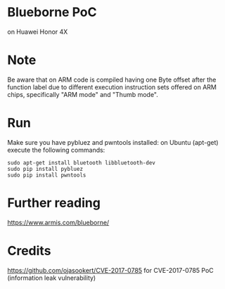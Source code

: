 # Blueborne PoC
on Huawei Honor 4X

# Note
Be aware that on ARM code is compiled having one Byte offset after the function label due to different execution instruction sets offered on ARM chips, specifically "ARM mode" and "Thumb mode".

# Run
Make sure you have pybluez and pwntools installed:
on Ubuntu (apt-get) execute the following commands:

```
sudo apt-get install bluetooth libbluetooth-dev
sudo pip install pybluez
sudo pip install pwntools
```

# Further reading
https://www.armis.com/blueborne/
# Credits
https://github.com/ojasookert/CVE-2017-0785 for CVE-2017-0785 PoC (information leak vulnerability)



